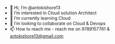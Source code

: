 - 👋 Hi, I’m @antokishore13
- 👀 I’m interested in Cloud solution Architect
- 🌱 I’m currently learning Cloud
- 💞️ I’m looking to collaborate on Cloud & Devops
- 📫 How to reach me - reach me on 9789157761 & antokishore13@gmail.com

<!---
antokishore13/antokishore13 is a ✨ special ✨ repository because its `README.md` (this file) appears on your GitHub profile.
You can click the Preview link to take a look at your changes.
--->
